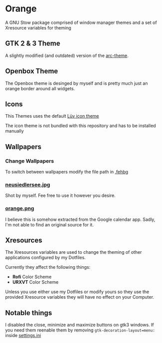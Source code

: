 Orange
===

A GNU Stow package comprised of window manager themes and a set of Xresource variables for theming

## GTK 2 & 3 Theme

A slightly modified (and outdated) version of the [arc-theme](https://github.com/horst3180/arc-theme).

## Openbox Theme

The Openbox theme is desinged by myself and is pretty much just an orange border around all widgets.

## Icons
This Themes uses the default [Lüv icon theme](https://github.com/Nitrux/luv-icon-theme)

The icon theme is not bundled with this repository and has to be installed manually

## Wallpapers

### Change Wallpapers

To switch between wallpapers modify the file path in [.fehbg](./.fehbg)

### [neusiedlersee.jpg](./.themes/orange/neusiedlersee.jpg)

Shot by myself. Fee free to use it however you desire.

### [orange.png](./.themes/orange/orange.png)

I believe this is somehow extracted from the Google calendar app. Sadly, I'm not able to find an original source for it.

## Xresources

The Xresources variables are used to change the theming of other applications configured by my Dotfiles.

Currently they affect the following things:

- **Rofi** Color Scheme
- **URXVT** Color Scheme

Unless you use either use my Dotfiles or modify yours so they use the provided Xresource variables they will have no effect on your Computer.

## Notable things

I disabled the close, minimize and maximize buttons on gtk3 windows. If you need them reenable them by removing `gtk-decoration-layout=menu:` inside [settings.ini](./.config/gtk-3.0/settings.ini)